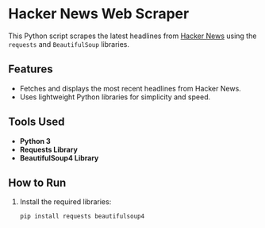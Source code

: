 # Hacker News Web Scraper  

This Python script scrapes the latest headlines from [Hacker News](https://news.ycombinator.com/) using the `requests` and `BeautifulSoup` libraries.  

## Features  
- Fetches and displays the most recent headlines from Hacker News.  
- Uses lightweight Python libraries for simplicity and speed.  

## Tools Used  
- **Python 3**  
- **Requests Library**  
- **BeautifulSoup4 Library**  

## How to Run  
1. Install the required libraries:  
   ```bash
   pip install requests beautifulsoup4
